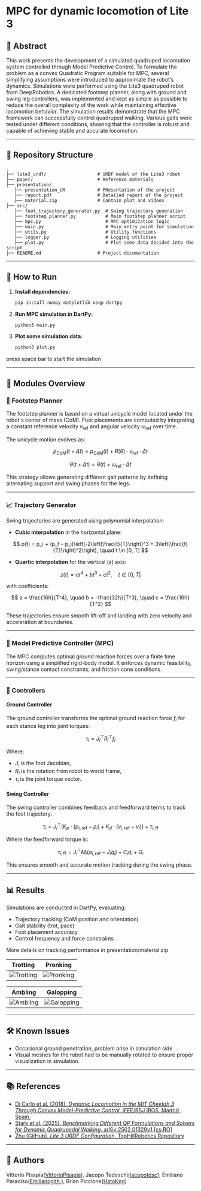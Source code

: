 # MPC for dynamic locomotion of Lite 3

## 📌 Abstract

This work presents the development of a simulated quadruped locomotion system controlled through
Model Predictive Control. To formulate the problem as a convex Quadratic Program suitable for MPC,
several simplifying assumptions were introduced to approximate the robot’s dynamics.
Simulations were performed using the Lite3 quadruped robot from DeepRobotics. A dedicated footstep
planner, along with ground and swing leg controllers, was implemented and kept as simple as possible
to reduce the overall complexity of the work while maintaining effective locomotion behavior.
The simulation results demonstrate that the MPC framework can successfully control quadruped walking.
Various gaits were tested under different conditions, showing that the controller is robust and capable of
achieving stable and accurate locomotion.

---

## 📁 Repository Structure

```
.
├── lite3_urdf/                   # URDF model of the Lite3 robot
├── paper/                        # Reference materials 
├── presentation/                 
   ├── presentation_UR            # PResentation of the project
   ├── report.pdf                 # Detailed report of the project
   ├── material.zip               # Contain plot and videos
├── src/
   ├── foot_trajectory_generator.py  # Swing trajectory generation
   ├── footstep_planner.py           # Main footstep planner script
   ├── mpc.py                        # MPC optimization logic
   ├── main.py                       # Main entry point for simulation
   ├── utils.py                      # Utility functions
   ├── logger.py                     # Logging utilities
   ├── plot.py                       # Plot some data decided into the script
├── README.md                     # Project documentation
```

---

## 🚀 How to Run

1. **Install dependencies:**
   ```bash
   pip install numpy matplotlib osqp dartpy
   ```

2. **Run MPC simulation in DartPy:**
   ```bash
   python3 main.py
   ```

3. **Plot some simulation data:**
   ```bash
   python3 plot.py
   ```

press space bar to start the simulation

---

## 🧠 Modules Overview

### 🦶 Footstep Planner

The footstep planner is based on a virtual unicycle model located under the robot's center of mass (CoM). Foot placements are computed by integrating a constant reference velocity $v_{\text{ref}}$ and angular velocity $\omega_{\text{ref}}$ over time.

The unicycle motion evolves as:

$$
p_{\text{CoM}}(t+\Delta t) = p_{\text{CoM}}(t) + R(\theta) \cdot v_{\text{ref}} \cdot \Delta t
$$

$$
\theta(t+\Delta t) = \theta(t) + \omega_{\text{ref}} \cdot \Delta t
$$

This strategy allows generating different gait patterns by defining alternating support and swing phases for the legs.

---

### 📈 Trajectory Generator

Swing trajectories are generated using polynomial interpolation:

- **Cubic interpolation** in the horizontal plane:

$$
p(t) = p_i + (p_f - p_i)\left(-2\left(\frac{t}{T}\right)^3 + 3\left(\frac{t}{T}\right)^2\right), \quad t \in [0, T]
$$

- **Quartic interpolation** for the vertical (z) axis:

$$
z(t) = at^4 + bt^3 + ct^2, \quad t \in [0, T]
$$

with coefficients:

$$
a = \frac{16h}{T^4}, \quad b = -\frac{32h}{T^3}, \quad c = \frac{16h}{T^2}
$$

These trajectories ensure smooth lift-off and landing with zero velocity and acceleration at boundaries.

---

### 🔄 Model Predictive Controller (MPC)

The MPC computes optimal ground reaction forces over a finite time horizon using a simplified rigid-body model. It enforces dynamic feasibility, swing/stance contact constraints, and friction cone conditions.

---

### 🦿 Controllers

#### Ground Controller

The ground controller transforms the optimal ground reaction force $f_i$ for each stance leg into joint torques:

$$
\tau_i = J_i^\top R_i^\top f_i
$$

Where:
- $J_i$ is the foot Jacobian,
- $R_i$ is the rotation from robot to world frame,
- $\tau_i$ is the joint torque vector.

#### Swing Controller

The swing controller combines feedback and feedforward terms to track the foot trajectory:

$$
\tau_i = J_i^\top \Big(  K_p \cdot (p_{i,\text{ref}} - p_i) + K_d \cdot (v_{i,\text{ref}} - v_i) \Big) + \tau_{i,\text{ff}}
$$

Where the feedforward torque is:

$$
\tau_{i,\text{ff}} = J_i^\top M_i \left( a_{i,\text{ref}} - \dot{J}_i \dot{q}_i \right) + C_i \dot{q}_i + G_i
$$

This ensures smooth and accurate motion tracking during the swing phase.


---

## 📊 Results

Simulations are conducted in DartPy, evaluating:
- Trajectory tracking (CoM position and orientation)
- Gait stability (trot, pace)
- Foot placement accuracy
- Control frequency and force constraints

More details on tracking performance in presentation/material.zip


| Trotting | Pronking |
|----------|----------|
| ![Trotting](presentation/trotting.gif) | ![Pronking](presentation/pronking.gif) |

| Ambling | Galopping |
|---------|-----------|
| ![Ambling](presentation/ambling.gif) | ![Galopping](presentation/galopping.gif) |


---

## 🛠️ Known Issues

- Occasional ground penetration, problem arise in simulation side
- Visual meshes for the robot had to be manually rotated to ensure proper visualization in simulation.

---

## 📚 References

- [Di Carlo et al. (2018). *Dynamic Locomotion in the MIT Cheetah 3 Through Convex Model-Predictive Control*. IEEE/RSJ IROS, Madrid, Spain.](https://ieeexplore.ieee.org/document/8594448)
- [Stark et al. (2025). *Benchmarking Different QP Formulations and Solvers for Dynamic Quadrupedal Walking*. arXiv:2502.01329v1 [cs.RO]](https://arxiv.org/abs/2502.01329)
- [Zhu (GitHub). *Lite 3 URDF Configuration*. TopHillRobotics Repository](https://github.com/TopHillRobotics/quadruped-robot/blob/mpc-wbc/quadruped/config/lite3/lite3_robot.yaml)

---

## 👥 Authors

Vittorio Pisapia([VittorioPisapia](https://github.com/VittorioPisapia)), Jacopo Tedeschi([jacopotdsc](https://github.com/jacopotdsc)), Emiliano Paradiso([Emilianogith ](https://github.com/Emilianogith)), Brian Piccione([HatoKng](https://github.com/HatoKng))
